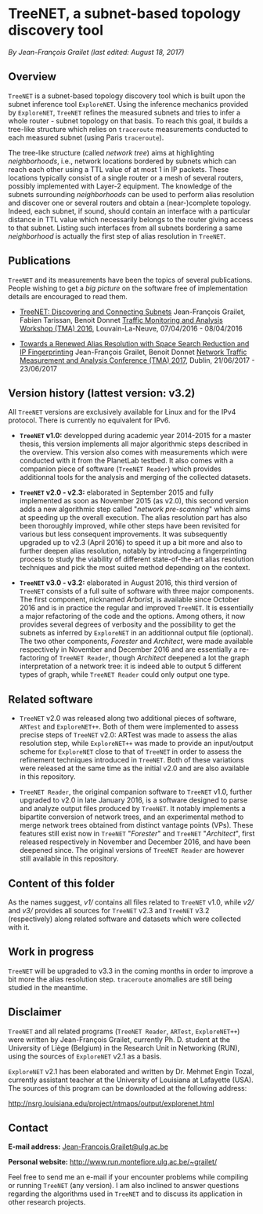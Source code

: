 # TreeNET, a subnet-based topology discovery tool

*By Jean-François Grailet (last edited: August 18, 2017)*

## Overview

`TreeNET` is a subnet-based topology discovery tool which is built upon the subnet inference tool `ExploreNET`. Using the inference mechanics provided by `ExploreNET`, `TreeNET` refines the measured subnets and tries to infer a whole router - subnet topology on that basis. To reach this goal, it builds a tree-like structure which relies on `traceroute` measurements conducted to each measured subnet (using Paris `traceroute`).

The tree-like structure (called *network tree*) aims at highlighting *neighborhoods*, i.e., network locations bordered by subnets which can reach each other using a TTL value of at most 1 in IP packets. These locations typically consist of a single router or a mesh of several routers, possibly implemented with Layer-2 equipment. The knowledge of the subnets surrounding *neighborhoods* can be used to perform alias resolution and discover one or several routers and obtain a (near-)complete topology. Indeed, each subnet, if sound, should contain an interface with a particular distance in TTL value which necessarily belongs to the router giving access to that subnet. Listing such interfaces from all subnets bordering a same *neighborhood* is actually the first step of alias resolution in `TreeNET`.

## Publications

`TreeNET` and its measurements have been the topics of several publications. People wishing to get a *big picture* on the software free of implementation details are encouraged to read them.

* [TreeNET: Discovering and Connecting Subnets](http://www.run.montefiore.ulg.ac.be/~grailet/docs/publications/TreeNET_TMA_2016.pdf)
  Jean-François Grailet, Fabien Tarissan, Benoit Donnet
  [Traffic Monitoring and Analysis Workshop (TMA) 2016](http://tma.ifip.org/2016/), Louvain-La-Neuve, 07/04/2016 - 08/04/2016

* [Towards a Renewed Alias Resolution with Space Search Reduction and IP Fingerprinting](http://www.run.montefiore.ulg.ac.be/~grailet/docs/publications/Alias_Resolution_TMA_2017.pdf)
  Jean-François Grailet, Benoit Donnet
  [Network Traffic Measurement and Analysis Conference (TMA) 2017](http://tma.ifip.org/2017/), Dublin, 21/06/2017 - 23/06/2017

## Version history (lattest version: v3.2)

All `TreeNET` versions are exclusively available for Linux and for the IPv4 protocol. There is currently no equivalent for IPv6.

* **`TreeNET` v1.0:** developped during academic year 2014-2015 for a master thesis, this version implements all major algorithmic steps described in the overview. This version also comes with measurements which were conducted with it from the PlanetLab testbed. It also comes with a companion piece of software (`TreeNET Reader`) which provides additionnal tools for the analysis and merging of the collected datasets.

* **`TreeNET` v2.0 - v2.3:** elaborated in September 2015 and fully implemented as soon as November 2015 (as v2.0), this second version adds a new algorithmic step called "*network pre-scanning*" which aims at speeding up the overall execution. The alias resolution part has also been thoroughly improved, while other steps have been revisited for various but less consequent improvements. It was subsequently upgraded up to v2.3 (April 2016) to speed it up a bit more and also to further deepen alias resolution, notably by introducing a fingerprinting process to study the viability of different state-of-the-art alias resolution techniques and pick the most suited method depending on the context.

* **`TreeNET` v3.0 - v3.2:** elaborated in August 2016, this third version of `TreeNET` consists of a full suite of software with three major components. The first component, nicknamed *Arborist*, is available since October 2016 and is in practice the regular and improved `TreeNET`. It is essentially a major refactoring of the code and the options. Among others, it now provides several degrees of verbosity and the possibility to get the subnets as inferred by `ExploreNET` in an additionnal output file (optional). The two other components, *Forester* and *Architect*, were made available respectively in November and December 2016 and are essentially a re-factoring of `TreeNET Reader`, though *Architect* deepened a lot the graph interpretation of a network tree: it is indeed able to output 5 different types of graph, while `TreeNET Reader` could only output one type.

## Related software
  
* `TreeNET` v2.0 was released along two additional pieces of software, `ARTest` and `ExploreNET++`. Both of them were implemented to assess precise steps of `TreeNET` v2.0: ARTest was made to assess the alias resolution step, while `ExploreNET++` was made to provide an input/output scheme for `ExploreNET` close to that of `TreeNET` in order to assess the refinement techniques introduced in `TreeNET`. Both of these variations were released at the same time as the initial v2.0 and are also available in this repository.

* `TreeNET Reader`, the original companion software to `TreeNET` v1.0, further upgraded to v2.0 in late January 2016, is a software designed to parse and analyze output files produced by `TreeNET`. It notably implements a bipartite conversion of network trees, and an experimental method to merge network trees obtained from distinct vantage points (VPs). These features still exist now in `TreeNET` "*Forester*" and `TreeNET` "*Architect*", first released respectively in November and December 2016, and have been deepened since. The original versions of `TreeNET Reader` are however still available in this repository.

## Content of this folder

As the names suggest, *v1/* contains all files related to `TreeNET` v1.0, while *v2/* and *v3/* provides all sources for `TreeNET` v2.3 and `TreeNET` v3.2 (respectively) along related software and datasets which were collected with it.

## Work in progress

`TreeNET` will be upgraded to v3.3 in the coming months in order to improve a bit more the alias resolution step. `traceroute` anomalies are still being studied in the meantime.

## Disclaimer

`TreeNET` and all related programs (`TreeNET Reader`, `ARTest`, `ExploreNET++`) were written by Jean-François Grailet, currently Ph. D. student at the University of Liège (Belgium) in the Research Unit in Networking (RUN), using the sources of `ExploreNET` v2.1 as a basis.

`ExploreNET` v2.1 has been elaborated and written by Dr. Mehmet Engin Tozal, currently assistant teacher at the University of Louisiana at Lafayette (USA). The sources of this program can be downloaded at the following address:

http://nsrg.louisiana.edu/project/ntmaps/output/explorenet.html

## Contact

**E-mail address:** Jean-Francois.Grailet@ulg.ac.be

**Personal website:** http://www.run.montefiore.ulg.ac.be/~grailet/

Feel free to send me an e-mail if your encounter problems while compiling or running `TreeNET` (any version). I am also inclined to answer questions regarding the algorithms used in `TreeNET` and to discuss its application in other research projects.
